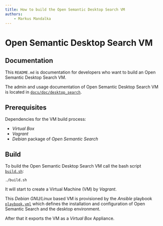 ```yaml
---
title: How to build the Open Semantic Desktop Search VM
authors:
    - Markus Mandalka
---
```


# Open Semantic Desktop Search VM

## Documentation

This `README.md` is documentation for developers who want to build an Open Semantic Desktop Search VM.

The admin and usage documentation of Open Semantic Desktop Search VM is located in [`docs/doc/desktop_search`](../../docs/doc/desktop_search/README.md).


## Prerequisites

Dependencies for the VM build process:

- *Virtual Box*
- *Vagrant*
- *Debian* package of *Open Semantic Search*

## Build

To build the Open Semantic Desktop Search VM call the bash script [`build.sh`](build.sh):

```
./build.sh
```

It will start to create a Virtual Machine (VM) by *Vagrant*.

This *Debian GNU/Linux* based VM is provisioned by the *Ansible* playbook [`playbook.yml`](playbook.yml) which defines the installation and configuration of Open Semantic Search and the desktop environment.

After that it exports the VM as a *Virtual Box* Appliance.
